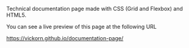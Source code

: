 Technical documentation page made with CSS (Grid and Flexbox) and HTML5.

You can see a live preview of this page at the following URL

https://vickorn.github.io/documentation-page/
